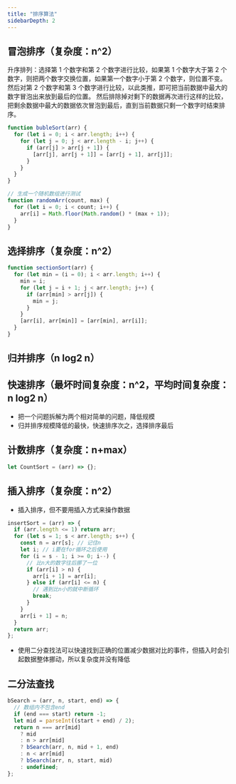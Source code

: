 ```yaml
---
title: "排序算法"
sidebarDepth: 2
---
```


## 冒泡排序（复杂度：n^2）

升序排列：选择第 1 个数字和第 2 个数字进行比较，如果第 1 个数字大于第 2 个数字，则把两个数字交换位置，如果第一个数字小于第 2 个数字，则位置不变。然后对第 2 个数字和第 3 个数字进行比较，以此类推，即可把当前数据中最大的数字冒泡出来放到最后的位置。
然后排除掉对剩下的数据再次进行这样的比较，把剩余数据中最大的数据依次冒泡到最后，直到当前数据只剩一个数字时结束排序。

```js
function bubleSort(arr) {
  for (let i = 0; i < arr.length; i++) {
    for (let j = 0; j < arr.length - i; j++) {
      if (arr[j] > arr[j + 1]) {
        [arr[j], arr[j + 1]] = [arr[j + 1], arr[j]];
      }
    }
  }
}
```

```js
// 生成一个随机数组进行测试
function randomArr(count, max) {
  for (let i = 0; i < count; i++) {
    arr[i] = Math.floor(Math.random() * (max + 1));
  }
}
```

## 选择排序（复杂度：n^2）

```js
function sectionSort(arr) {
  for (let min = (i = 0); i < arr.length; i++) {
    min = i;
    for (let j = i + 1; j < arr.length; j++) {
      if (arr[min] > arr[j]) {
        min = j;
      }
    }
    [arr[i], arr[min]] = [arr[min], arr[i]];
  }
}
```

## 归并排序（n log2 n）

## 快速排序（最坏时间复杂度：n^2，平均时间复杂度：n log2 n）

- 把一个问题拆解为两个相对简单的问题，降低规模
- 归并排序规模降低的最快，快速排序次之，选择排序最后

## 计数排序（复杂度：n+max）

```js
let CountSort = (arr) => {};
```

## 插入排序（复杂度：n^2）

- 插入排序，但不要用插入方式来操作数据

```js
insertSort = (arr) => {
  if (arr.length <= 1) return arr;
  for (let s = 1; s < arr.length; s++) {
    const n = arr[s]; // 记住n
    let i; // i要在for循环之后使用
    for (i = s - 1; i >= 0; i--) {
      // 比n大的数字往后挪了一位
      if (arr[i] > n) {
        arr[i + 1] = arr[i];
      } else if (arr[i] <= n) {
        // 遇到比n小的就中断循环
        break;
      }
    }
    arr[i + 1] = n;
  }
  return arr;
};
```

- 使用二分查找法可以快速找到正确的位置减少数据对比的事件，但插入时会引起数据整体挪动，所以复杂度并没有降低

## 二分法查找

```js
bSearch = (arr, n, start, end) => {
  // 数组内不包含end
  if (end === start) return -1;
  let mid = parseInt((start + end) / 2);
  return n === arr[mid]
    ? mid
    : n > arr[mid]
    ? bSearch(arr, n, mid + 1, end)
    : n < arr[mid]
    ? bSearch(arr, n, start, mid)
    : undefined;
};
```
